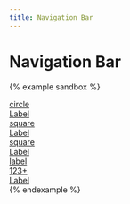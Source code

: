 ```yaml
---
title: Navigation Bar
---
```


# Navigation Bar

{% example sandbox %}
<div class="navigation-bar">
    <a href="#" class="navigation-bar__item navigation-bar__item--active">
      <div class="navigation-bar__item__icon">
        <span class="material-icons">circle</span>
      </div>
      <div class="navigation-bar__item__label">
        Label
      </div>
    </a>
    <a href="#" class="navigation-bar__item">
      <div class="navigation-bar__item__icon">
        <span class="material-icons">square</span>
      </div>
      <div class="navigation-bar__item__label">
        Label
      </div>
    </a>
    <a href="#" class="navigation-bar__item">
      <div class="navigation-bar__item__icon">
        <span class="material-icons">square</span>
        <div class="badge badge--small">
        </div>
      </div>
      <div class="navigation-bar__item__label">
        Label
      </div>
    </a>
    <a href="#" class="navigation-bar__item">
      <div class="navigation-bar__item__icon">
        <span class="material-icons">label</span>
        <div class="badge badge--large">
          123+
        </div>
      </div>
      <div class="navigation-bar__item__label">
        Label
      </div>
    </a>
</div>
{% endexample %}
